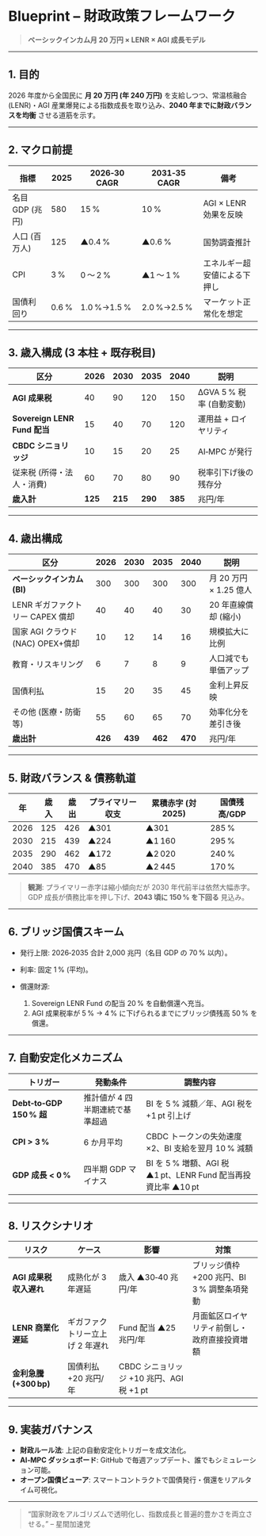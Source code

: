 # Blueprint – 財政政策フレームワーク

> **ベーシックインカム月 20 万円 × LENR × AGI 成長モデル**

---

## 1. 目的

2026 年度から全国民に **月 20 万円 (年 240 万円)** を支給しつつ、常温核融合 (LENR)・AGI 産業爆発による指数成長を取り込み、**2040 年までに財政バランスを均衡** させる道筋を示す。

---

## 2. マクロ前提

| 指標          | 2025  | 2026‑30 CAGR | 2031‑35 CAGR | 備考               |
| ----------- | ----- | ------------ | ------------ | ---------------- |
| 名目 GDP (兆円) | 580   | 15 %         | 10 %         | AGI × LENR 効果を反映 |
| 人口 (百万人)    | 125   | ▲0.4 %       | ▲0.6 %       | 国勢調査推計           |
| CPI         | 3 %   | 0 〜 2 %      | ▲1 〜 1 %     | エネルギー超安値による下押し   |
| 国債利回り       | 0.6 % | 1.0 %→1.5 %  | 2.0 %→2.5 %  | マーケット正常化を想定      |

---

## 3. 歳入構成 (3 本柱 + 既存税目)

| 区分                         | 2026    | 2030    | 2035    | 2040    | 説明                 |
| -------------------------- | ------- | ------- | ------- | ------- | ------------------ |
| **AGI 成果税**                | 40      | 90      | 120     | 150     | ΔGVA 5 % 税率 (自動変動) |
| **Sovereign LENR Fund 配当** | 15      | 40      | 70      | 120     | 運用益 + ロイヤリティ       |
| **CBDC シニョリッジ**            | 10      | 15      | 20      | 25      | AI‑MPC が発行         |
| 従来税 (所得・法人・消費)             | 60      | 70      | 80      | 90      | 税率引下げ後の残存分         |
| **歳入計**                    | **125** | **215** | **290** | **385** | 兆円/年               |

---

## 4. 歳出構成

| 区分                        | 2026    | 2030    | 2035    | 2040    | 説明                |
| ------------------------- | ------- | ------- | ------- | ------- | ----------------- |
| **ベーシックインカム (BI)**        | 300     | 300     | 300     | 300     | 月 20 万円 × 1.25 億人 |
| LENR ギガファクトリー CAPEX 償却    | 40      | 40      | 40      | 30      | 20 年直線償却 (縮小)     |
| 国家 AGI クラウド (NAC) OPEX+償却 | 10      | 12      | 14      | 16      | 規模拡大に比例           |
| 教育・リスキリング                 | 6       | 7       | 8       | 9       | 人口減でも単価アップ        |
| 国債利払                      | 15      | 20      | 35      | 45      | 金利上昇反映            |
| その他 (医療・防衛等)              | 55      | 60      | 65      | 70      | 効率化分を差引き後         |
| **歳出計**                   | **426** | **439** | **462** | **470** | 兆円/年              |

---

## 5. 財政バランス & 債務軌道

| 年    | 歳入  | 歳出  | プライマリー収支 | 累積赤字 (対 2025) | 国債残高/GDP |
| ---- | --- | --- | -------- | ------------- | -------- |
| 2026 | 125 | 426 | ▲301     | ▲301          | 285 %    |
| 2030 | 215 | 439 | ▲224     | ▲1 160        | 295 %    |
| 2035 | 290 | 462 | ▲172     | ▲2 020        | 240 %    |
| 2040 | 385 | 470 | ▲85      | ▲2 445        | 170 %    |

> **観測**: プライマリー赤字は縮小傾向だが 2030 年代前半は依然大幅赤字。GDP 成長が債務比率を押し下げ、**2043 頃に 150 % を下回る** 見込み。

---

## 6. ブリッジ国債スキーム

* 発行上限: 2026‑2035 合計 2,000 兆円（名目 GDP の 70 % 以内）。
* 利率: 固定 1 % (平均)。
* 償還財源:

  1. Sovereign LENR Fund の配当 20 % を自動償還へ充当。
  2. AGI 成果税率が 5 % → 4 % に下げられるまでにブリッジ債残高 50 % を償還。

---

## 7. 自動安定化メカニズム

| トリガー                    | 発動条件              | 調整内容                                             |
| ----------------------- | ----------------- | ------------------------------------------------ |
| **Debt‑to‑GDP 150 % 超** | 推計値が 4 四半期連続で基準超過 | BI を 5 % 減額／年、AGI 税を +1 pt 引上げ                   |
| **CPI > 3 %**           | 6 か月平均            | CBDC トークンの失効速度 ×2、BI 支給を翌月 10 % 減額               |
| **GDP 成長 < 0 %**        | 四半期 GDP マイナス      | BI を 5 % 増額、AGI 税 ▲1 pt、LENR Fund 配当再投資比率 ▲10 pt |

---

## 8. リスクシナリオ

| リスク                | ケース               | 影響                             | 対策                           |
| ------------------ | ----------------- | ------------------------------ | ---------------------------- |
| **AGI 成果税 収入遅れ**   | 成熟化が 3 年遅延        | 歳入 ▲30‑40 兆円/年                 | ブリッジ債枠 +200 兆円、BI 3 % 調整条項発動 |
| **LENR 商業化遅延**     | ギガファクトリー立上げ 2 年遅れ | Fund 配当 ▲25 兆円/年               | 月面鉱区ロイヤリティ前倒し・政府直接投資増額       |
| **金利急騰 (+300 bp)** | 国債利払 +20 兆円/年     | CBDC シニョリッジ +10 兆円、AGI 税 +1 pt |                              |

---

## 9. 実装ガバナンス

* **財政ルール法**: 上記の自動安定化トリガーを成文法化。
* **AI‑MPC ダッシュボード**: GitHub で毎週アップデート、誰でもシミュレーション可能。
* **オープン国債ビューア**: スマートコントラクトで国債発行・償還をリアルタイム可視化。

---

> “国家財政をアルゴリズムで透明化し、指数成長と普遍的豊かさを両立させる。” – 星間加速党
